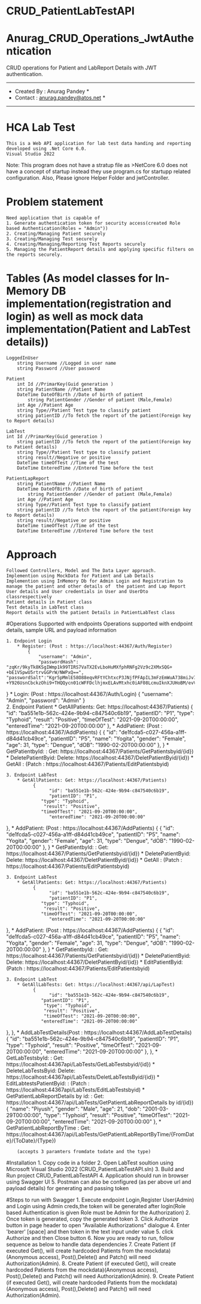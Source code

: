 # CRUD_PatientLabTestAPI
# Anurag_CRUD_Operations_JwtAuthentication
CRUD operations for Patient and LabReport Details with JWT authentication.
******************************************************************************
*	Created By : Anurag Pandey                                              *
*	Contact    : anurag.pandey@atos.net                                     *
******************************************************************************
# HCA Lab Test
	This is a Web API application for lab test data handing and reporting developed using .Net Core 6.0.
	Visual Studio 2022

Note: This program does not have a stratup file as >NetCore 6.0 does not have a concept of startup instead they use program.cs for startupp related configuration.
	Also, Please ignore Helper Folder and jwtController.

# Problem statement
	Need application that is capable of
	1. Generate authentication token for security access(created Role based Authentication(Roles = "Admin"))
	2. Creating/Managing Patient securely
	3. Creating/Managing Test securely
	4. Creating/Managing/Reporting Test Reports securely
	5. Managing the PatientReport details and applying specific filters on the reports securely.

# Tables (As model classes for In-Memory DB implementation(registration and login) as well as mock data implementation(Patient and LabTest details))
	LoggedInUser
		string Username //Logged in user name
		string Password //User password
		
	Patient
        int Id //PrimarKey(Guid generation )
		string PatientName //Patient Name
		DateTime DateOfBirth //Date of birth of patient
        	string PatientGender //Gender of patient (Male,Female)
		int Age //Patient Age
		string Type//Patient Test type to classify patient
		string patientID //To fetch the report of the patient(Foreign key to Report details)
	
	LabTest
	int Id //PrimarKey(Guid generation )
		string patientID //To fetch the report of the patient(Foreign key to Patient details)
		string Type//Patient Test type to classify patient
		string result//Negative or positive
		DateTime timeOfTest //Time of the test
		DateTime EnteredTime //Entered Time before the test
		
	PatientLapReport
		string PatientName //Patient Name
		DateTime DateOfBirth //Date of birth of patient
        	string PatientGender //Gender of patient (Male,Female)
		int Age //Patient Age
		string Type//Patient Test type to classify patient
		string patientID //To fetch the report of the patient(Foreign key to Report details)
		string result//Negative or positive
		DateTime timeOfTest //Time of the test
		DateTime EnteredTime //Entered Time before the test

		
# Approach
	Followed Controllers, Model and The Data Layer approach.
	Implemention using MockData for Patient and Lab Details
	Implemention using InMemory Db for Admin Login and Registration to manage the patient and other details of 	the patient and Lap Report
	User details and User credentials in User and UserDto classrespectively
	Patient details in Patient class
	Test details in LabTest class
	Report details with the patient Details in PatientLabTest class
	
#Operations Supported with endpoints
	Operations supported with endpoint details, sample URL and payload information 
	
	1. Endpoint Login
		* Register: (Post : https://localhost:44367/Auth/Register)
			{
  				"username": "Admin",
  				"passwordHash": "zqKr/9kyTk8KSgIWmp1k99TIRS7VaTX2EvLboHuMXfphRNFg2Vz9c2XMxSQG+						+bE1VSpwU5rtrvGGPrW/NWPxQ==",							 			"passwordSalt":"Kgr5pMmlE58O88eqvRFtYChtxcP3JNjfPFApIL3mFzEmWuA738miJv7EL3LxjtYdU4fiO6vdTKN		+Y926UsnCbckzOhi9+THQQycn01cWFFDclhjmxELAvMtxhc0iAF08LcmuIknXJUHoBM/evVolJjs+LW84RIpOagcHqz8VxtA="
}
		* Login: (Post : https://localhost:44367/Auth/Login)
			{
 				 "username": "Admin",
 				 "password": "Admin"
			}			
	2. Endpoint Patient
		* GetAllPatients: Get: https://localhost:44367/Patients)
			  {
    				"id": "ba551e1b-562c-424e-9b94-c847540c6b19",
    				"patientID": "P1",
   				 "type": "Typhoid",
  				  "result": "Positive",
   				 "timeOfTest": "2021-09-20T00:00:00",
    				"enteredTime": "2021-09-20T00:00:00"
  },
		* AddPatient: (Post : https://localhost:44367/AddPatients)
			{
				  {
    					"id": "de1fcda5-c027-456a-a1ff-d84d41cb49ce",
    					"patientID": "P5",
   					 "name": "Yogita",
  					  "gender": "Female",
    					"age": 31,
    					"type": "Dengue",
    					"dOB": "1990-02-20T00:00:00"
  					},
			}
		* GetPatientbyId: : Get: https://localhost:44367/Patients/GetPatientsbyid/{id})
		* DeletePatientByid: Delete: https://localhost:44367/DeletPatientByid/{id})
		* GetAll : (Patch : https://localhost:44367/Patients/EditPatientsbyid)
		
	3. Endpoint LabTest
		* GetAllPatients: Get: https://localhost:44367/Patients)
			  {
    				"id": "ba551e1b-562c-424e-9b94-c847540c6b19",
    				"patientID": "P1",
   				 "type": "Typhoid",
  				  "result": "Positive",
   				 "timeOfTest": "2021-09-20T00:00:00",
    				"enteredTime": "2021-09-20T00:00:00"
  },
		* AddPatient: (Post : https://localhost:44367/AddPatients)
			{
				  {
    					"id": "de1fcda5-c027-456a-a1ff-d84d41cb49ce",
    					"patientID": "P5",
   					 "name": "Yogita",
  					  "gender": "Female",
    					"age": 31,
    					"type": "Dengue",
    					"dOB": "1990-02-20T00:00:00"
  					},
			}
		* GetPatientbyId: : Get: https://localhost:44367/Patients/GetPatientsbyid/{id})
		* DeletePatientByid: Delete: https://localhost:44367/DeletPatientByid/{id})
		* GetAll : (Patch : https://localhost:44367/Patients/EditPatientsbyid)
		
	3. Endpoint LabTest
		* GetAllPatients: Get: https://localhost:44367/Patients)
			  {
    				"id": "ba551e1b-562c-424e-9b94-c847540c6b19",
    				"patientID": "P1",
   				 "type": "Typhoid",
  				  "result": "Positive",
   				 "timeOfTest": "2021-09-20T00:00:00",
    				"enteredTime": "2021-09-20T00:00:00"
  },
		* AddPatient: (Post : https://localhost:44367/AddPatients)
			{
				  {
    					"id": "de1fcda5-c027-456a-a1ff-d84d41cb49ce",
    					"patientID": "P5",
   					 "name": "Yogita",
  					  "gender": "Female",
    					"age": 31,
    					"type": "Dengue",
    					"dOB": "1990-02-20T00:00:00"
  					},
			}
		* GetPatientbyId: : Get: https://localhost:44367/Patients/GetPatientsbyid/{id})
		* DeletePatientByid: Delete: https://localhost:44367/DeletPatientByid/{id})
		* EditPatientByid: (Patch : https://localhost:44367/Patients/EditPatientsbyid)
		
	3. Endpoint LabTest
		* GetAllLabTests: Get: https://localhost:44367/api/LapTest)
			  {
    				"id": "ba551e1b-562c-424e-9b94-c847540c6b19",
   				 "patientID": "P1",
  				  "type": "Typhoid",
  				  "result": "Positive",
  				  "timeOfTest": "2021-09-20T00:00:00",
   				 "enteredTime": "2021-09-20T00:00:00"
  },
  },
		* AddLabTestDetails(Post : https://localhost:44367/AddLabTestDetails)
						  {
    				"id": "ba551e1b-562c-424e-9b94-c847540c6b19",
   				 "patientID": "P1",
  				  "type": "Typhoid",
  				  "result": "Positive",
  				  "timeOfTest": "2021-09-20T00:00:00",
   				 "enteredTime": "2021-09-20T00:00:00"
  },
  },
		* GetLabTestsbyId: : Get: https://localhost:44367api/LabTests/GetLabTestsbyid/{id})
		* DeleteLabTestsByid: Delete: https://localhost:44367api/LabTests/DeletLabTestsByid/{id})
		* EditLabtestsPatientByid: : (Patch : https://localhost:44367api/LabTests/EditLabTestsbyid)
		* GetPatientLabReportDetails by id: : Get: 		https://localhost:44367/api/LabTests/GetPatientLabReportDetails by id/{id})
  			{
 			   "name": "Piyush",
  			  "gender": "Male",
 			   "age": 21,
			    "dob": "2001-03-29T00:00:00",
			    "type": "Typhoid",
			    "result": "Positive",
			    "timeOfTest": "2021-09-20T00:00:00",
			    "enteredTime": "2021-09-20T00:00:00"
  },
		* GetPatientLabReportByTime : Get: 				https://localhost:44367/api/LabTests/GetPatientLabReportByTime/{FromDate}/{ToDate}/{Type})
		
		(accepts 3 paramters fromdate todate and the type)
		
	
#Installation
	1. Copy code in a folder
	2. Open LabTest soultion using Microsoft Visual Studio 2022 (CRUD_PatientLabTestAPI.sln)
	3. Build and Run project CRUD_PatientLabTestAPI
	4. Application should run in browser using Swagger UI
	5. Postman can also be configured (as per above url and payload details) for generating and passing token
	
#Steps to run with Swagger
	1. Execute endpoint Login,Register User(Admin) and Login using Admin creds,the token will be generated 	after login(Role based Authentication is given Role must be Admin for the Authorization)
	2. Once token is generated, copy the generated token
	3. Click Authorize button in page header to open "Available Authorizations" dialogue
	4. Enter 'bearer' [space] and then token in the text input under value
	5. click Authorize and then Close button
	6. Now you are ready to run, follow sequence as below to handle data dependencies 
	7. Create Patient (if executed Get(), will create hardcoded Patients from the mockdata)(Anonymous access),
		Post(),Delete() and Patch() will need Authorization(Admin).
	8. Create Patient (if executed Get(), will create hardcoded Patients from the mockdata)(Anonymous access),
		Post(),Delete() and Patch() will need Authorization(Admin).
	9. Create Patient (if executed Get(), will create hardcoded Patients from the mockdata)(Anonymous access),
		Post(),Delete() and Patch() will need Authorization(Admin).



